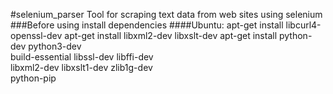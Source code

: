 #selenium_parser
Tool for scraping text data from web sites using selenium
###Before using install dependencies
####Ubuntu:
    apt-get install libcurl4-openssl-dev
    apt-get install libxml2-dev libxslt-dev
    apt-get install python-dev python3-dev \
     build-essential libssl-dev libffi-dev \
     libxml2-dev libxslt1-dev zlib1g-dev \
     python-pip
